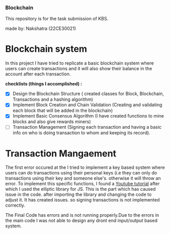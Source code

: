 ### Blockchain
This repository is for the task submission of KBS.


made by: Nakshatra (22CE30021)

# Blockchain  system
In this project I have tried to replicate a basic blockchain system where users can create transactions and it will also show their balance in the account after each transaction. 

**checklists (things I accomplished) :**
- [x] Design the Blockchain Structure ( created classes for Block, Blockchain, Transactions and a hashing algorithm)
- [x] Implement Block Creation and Chain Validation (Creating and validating each block that will be added in the blockchain)
- [x] Implement Basic Consensus Algorithm (I have created functions to mine blocks and also give rewards miners)
- [ ] Transaction Management (Signing each transaction and having a basic info on who is doing transaction to whom and keeping its record).

# Transaction Mangaement

The first error occured at the I tried to implement a key based system where users can do transactions using their personal keys (i.e they can only do transactions using their key and someone else's. otherwise it will throw an error. To implement this specific functions, I found a [Youtube tutorial](https://www.youtube.com/watch?v=kWQ84S13-hw&t=909s) after which I used the elliptic library for JS. This is the part which has caused issue in the code. after importing the library and changing the code to adjust it. It has created issues. so signing transactions is not implemented correctly.


The Final Code has errors and is not running properly.Due to the errors in the main code I was not able to design any dront end input/output based system.
